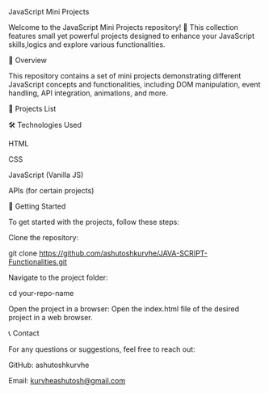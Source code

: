 JavaScript Mini Projects

Welcome to the JavaScript Mini Projects repository! 🚀 This collection features small yet powerful projects designed to enhance your JavaScript skills,logics and explore various functionalities.

📌 Overview

This repository contains a set of mini projects demonstrating different JavaScript concepts and functionalities, including DOM manipulation, event handling, API integration, animations, and more.

📂 Projects List



🛠 Technologies Used

HTML

CSS

JavaScript (Vanilla JS)

APIs (for certain projects)

🚀 Getting Started

To get started with the projects, follow these steps:

Clone the repository:

git clone https://github.com/ashutoshkurvhe/JAVA-SCRIPT-Functionalities.git

Navigate to the project folder:

cd your-repo-name

Open the project in a browser:
Open the index.html file of the desired project in a web browser.


📞 Contact

For any questions or suggestions, feel free to reach out:

GitHub: ashutoshkurvhe

Email: kurvheashutosh@gmail.com
